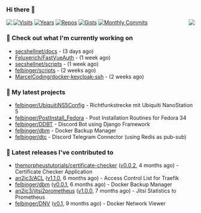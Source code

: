 ### Hi there 👋

<img align="left" src="https://github-readme-stats.vercel.app/api?username=felbinger&theme=dark">
<img align="right" src="https://github-readme-stats.vercel.app/api/top-langs/?username=felbinger&theme=dark">

[![Visits](https://badges.pufler.dev/visits/felbinger/felbinger?style=flat-square&color=black&logo=github)](https://github.com/felbinger)
[![Years](https://badges.pufler.dev/years/felbinger?style=flat-square&color=black&logo=github)](https://github.com/felbinger)
[![Repos](https://badges.pufler.dev/repos/felbinger?style=flat-square&color=black&logo=github)](https://github.com/felbinger?tab=repositories)
[![Gists](https://badges.pufler.dev/gists/felbinger?style=flat-square&color=black&logo=github)](https://gist.github.com/felbinger)
[![Monthly Commits](https://badges.pufler.dev/commits/monthly/felbinger?style=flat-square&color=black&logo=github)](https://github.com/felbinger)

### :construction_worker: Check out what I'm currently working on

- [secshellnet/docs](https://github.com/secshellnet/docs) -  (3 days ago)
- [Feluxerich/FastVueAuth](https://github.com/Feluxerich/FastVueAuth) -  (1 week ago)
- [secshellnet/scripts](https://github.com/secshellnet/scripts) -  (1 week ago)
- [felbinger/scripts](https://github.com/felbinger/scripts) -  (2 weeks ago)
- [MarcelCoding/docker-keycloak-ssh](https://github.com/MarcelCoding/docker-keycloak-ssh) -  (2 weeks ago)

### :seedling: My latest projects

- [felbinger/UbiquitiNS5Config](https://github.com/felbinger/UbiquitiNS5Config) - Richtfunkstrecke mit Ubiquiti NanoStation 5
- [felbinger/PostInstall_Fedora](https://github.com/felbinger/PostInstall_Fedora) - Post Installation Routines for Fedora 34
- [felbinger/DDBT](https://github.com/felbinger/DDBT) - Discord Bot using Django Framework
- [felbinger/dbm](https://github.com/felbinger/dbm) - Docker Backup Manager
- [felbinger/dtc](https://github.com/felbinger/dtc) - Discord Telegram Connector (using Redis as pub-sub)

### :telescope: Latest releases I've contributed to

- [themorpheustutorials/certificate-checker](https://github.com/themorpheustutorials/certificate-checker) ([v0.0.2](https://github.com/themorpheustutorials/certificate-checker/releases/tag/v0.0.2), 4 months ago) - Certificate Checker Application
- [an2ic3/ACL](https://github.com/an2ic3/ACL) ([v1.1.0](https://github.com/an2ic3/ACL/releases/tag/v1.1.0), 6 months ago) - Access Control List for Traefik
- [felbinger/dbm](https://github.com/felbinger/dbm) ([v0.0.1](https://github.com/felbinger/dbm/releases/tag/v0.0.1), 6 months ago) - Docker Backup Manager
- [an2ic3/jitsi2prometheus](https://github.com/an2ic3/jitsi2prometheus) ([v1.0.0](https://github.com/an2ic3/jitsi2prometheus/releases/tag/v1.0.0), 7 months ago) - Jitsi Statistics to Prometheus
- [felbinger/DNV](https://github.com/felbinger/DNV) ([v0.1](https://github.com/felbinger/DNV/releases/tag/v0.1), 9 months ago) - Docker Network Viewer
